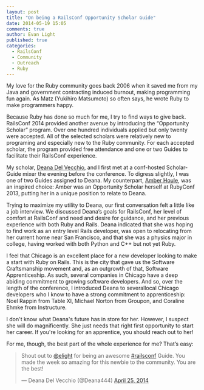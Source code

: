 ```yaml
---
layout: post
title: "On being a RailsConf Opportunity Scholar Guide"
date: 2014-05-19 15:05
comments: true
author: Evan Light
published: true
categories:
  - RailsConf
  - Community
  - Outreach
  - Ruby
---
```


My love for the Ruby community goes back 2006 when it saved me from my Java and government contracting induced burnout, making programming fun again. As Matz (Yukihiro Matsumoto) so often says, he wrote Ruby to make programmers happy.

<!-- more -->

Because Ruby has done so much for me, I try to find ways to give back. RailsConf 2014 provided another avenue by introducing the “Opportunity Scholar” program.  Over one hundred individuals applied but only twenty were accepted.  All of the selected scholars were relatively new to programing and especially new to the Ruby community.  For each accepted scholar, the program provided free attendance and one or two Guides to facilitate their RailsConf experience.

My scholar, [Deana Del Vecchio](http://twitter.com/Deana444), and I first met at a conf-hosted Scholar-Guide mixer the evening before the conference.  To digress slightly, I was one of two Guides assigned to Deana.  My counterpart, [Amber Houle](http://twitter.com/amber_ht), was an inspired choice: Amber was an Opportunity Scholar herself at RubyConf 2013, putting her in a unique position to relate to Deana.

Trying to maximize my utility to Deana, our first conversation felt a little like a job interview.  We discussed Deana’s goals for RailsConf,  her level of comfort at RailsConf and need and desire for guidance, and her previous experience with both Ruby and Rails.  Deana indicated that she was hoping to find work as an entry level Rails developer, was open to relocating from her current home near San Francisco, and that she was a physics major in college, having worked with both Python and C++ but not yet Ruby.  

I feel that Chicago is an excellent place for a new developer looking to make a start with Ruby on Rails. This is the city that gave us the Software Craftsmanship movement and, as an outgrowth of that, Software Apprenticeship.  As such, several companies in Chicago have a deep abiding commitment to growing software developers.  And so, over the length of the conference, I introduced Deana to severallocal Chicago developers who I know to have a strong commitment to apprenticeship: Noel Rappin from Table XI, Michael Norton from Groupon, and Coraline Ehmke from Instructure.

I don't know what Deana's future has in store for her. However, I suspect she will do magnificently.  She just needs that right first opportunity to start her career.  If you're looking for an apprentice, you should reach out to her!

For me, though, the best part of the whole experience for me?  That’s easy:

<blockquote class="twitter-tweet" lang="en"><p>Shout out to <a href="https://twitter.com/elight">@elight</a> for being an awesome <a href="https://twitter.com/search?q=%23railsconf&amp;src=hash">#railsconf</a> Guide. You made the week so amazing for this newbie to the community. You are the best!</p>&mdash; Deana Del Vecchio (@Deana444) <a href="https://twitter.com/Deana444/statuses/459831781521641472">April 25, 2014</a></blockquote>
<script async src="//platform.twitter.com/widgets.js" charset="utf-8"></script>
